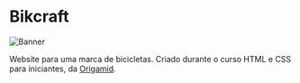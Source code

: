 # Bikcraft

![Banner](/assets/img/banner.png)

Website para uma marca de bicicletas. Criado durante o curso HTML e CSS para iniciantes, da [Origamid](https://origamid.com).